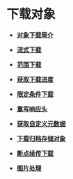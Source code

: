 # 下载对象<a name="obs_21_0700"></a>

-   **[对象下载简介](对象下载简介.md)**  

-   **[流式下载](流式下载.md)**  

-   **[范围下载](范围下载.md)**  

-   **[获取下载进度](获取下载进度.md)**  

-   **[限定条件下载](限定条件下载.md)**  

-   **[重写响应头](重写响应头.md)**  

-   **[获取自定义元数据](获取自定义元数据.md)**  

-   **[下载归档存储对象](下载归档存储对象.md)**  

-   **[断点续传下载](断点续传下载.md)**  

-   **[图片处理](图片处理.md)**  



